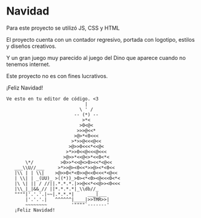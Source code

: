 # Navidad

Para este proyecto se utilizó JS, CSS y HTML

El proyecto cuenta con un contador regresivo, portada con logotipo, estilos y diseños creativos.

Y un gran juego muy parecido al juego del Dino que aparece cuando no tenemos internet.

Este proyecto no es con fines lucrativos. 

¡Feliz Navidad!

    Ve esto en tu editor de código. <3
                                 |
                               \ ' /
                             -- (*) --
                                >*<
                               >0<@<
                              >>>@<<*
                             >@>*<0<<<
                            >*>>@<<<@<<
                           >@>>0<<<*<<@<
                          >*>>0<<@<<<@<<<
                         >@>>*<<@<>*<<0<*<
           \*/          >0>>*<<@<>0><<*<@<<
       ___\\U//___     >*>>@><0<<*>>@><*<0<<
       |\\ | | \\|    >@>>0<*<0>>@<<0<<<*<@<<
       | \\| | _(UU)_ >((*))_>0><*<0><@<<<0<*<
       |\ \| || / //||.*.*.*.|>>@<<*<<@>><0<<<
       |\\_|_|&&_// ||*.*.*.*|_\\db//_
       """"|'.'.'.|~~|.*.*.*|     ___|___
           |'.'.'.|   ^^^^^^|____|>>TMR>>|
           ~~~~~~~~         '""""`-------'
       ¡Feliz Navidad!

